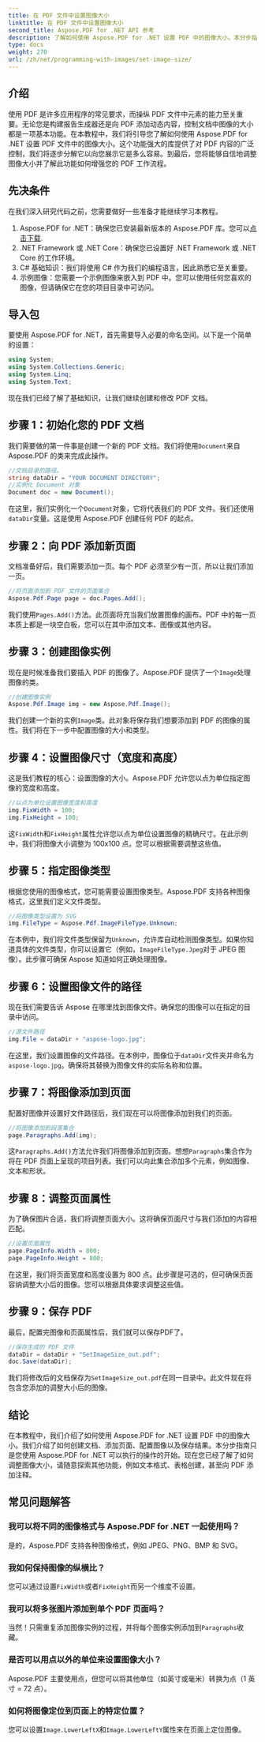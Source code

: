 ```yaml
---
title: 在 PDF 文件中设置图像大小
linktitle: 在 PDF 文件中设置图像大小
second_title: Aspose.PDF for .NET API 参考
description: 了解如何使用 Aspose.PDF for .NET 设置 PDF 中的图像大小。本分步指南将帮助您调整图像大小、调整页面属性以及保存 PDF。
type: docs
weight: 270
url: /zh/net/programming-with-images/set-image-size/
---
```

## 介绍

使用 PDF 是许多应用程序的常见要求，而操纵 PDF 文件中元素的能力至关重要。无论您是构建报告生成器还是向 PDF 添加动态内容，控制文档中图像的大小都是一项基本功能。在本教程中，我们将引导您了解如何使用 Aspose.PDF for .NET 设置 PDF 文件中的图像大小。这个功能强大的库提供了对 PDF 内容的广泛控制，我们将逐步分解它以向您展示它是多么容易。到最后，您将能够自信地调整图像大小并了解此功能如何增强您的 PDF 工作流程。


## 先决条件

在我们深入研究代码之前，您需要做好一些准备才能继续学习本教程。

1.  Aspose.PDF for .NET：确保您已安装最新版本的 Aspose.PDF 库。您可以[点击下载](https://releases.aspose.com/pdf/net/).
2. .NET Framework 或 .NET Core：确保您已设置好 .NET Framework 或 .NET Core 的工作环境。
3. C# 基础知识：我们将使用 C# 作为我们的编程语言，因此熟悉它至关重要。
4. 示例图像：您需要一个示例图像来嵌入到 PDF 中。您可以使用任何您喜欢的图像，但请确保它在您的项目目录中可访问。

## 导入包

要使用 Aspose.PDF for .NET，首先需要导入必要的命名空间。以下是一个简单的设置：

```csharp
using System;
using System.Collections.Generic;
using System.Linq;
using System.Text;
```

现在我们已经了解了基础知识，让我们继续创建和修改 PDF 文档。

## 步骤 1：初始化您的 PDF 文档

我们需要做的第一件事是创建一个新的 PDF 文档。我们将使用`Document`来自 Aspose.PDF 的类来完成此操作。

```csharp
//文档目录的路径。
string dataDir = "YOUR DOCUMENT DIRECTORY";
//实例化 Document 对象
Document doc = new Document();
```
 
在这里，我们实例化一个`Document`对象，它将代表我们的 PDF 文件。我们还使用`dataDir`变量。这是使用 Aspose.PDF 创建任何 PDF 的起点。

## 步骤 2：向 PDF 添加新页面

文档准备好后，我们需要添加一页。每个 PDF 必须至少有一页，所以让我们添加一页。

```csharp
//将页面添加到 PDF 文件的页面集合
Aspose.Pdf.Page page = doc.Pages.Add();
```
 
我们使用`Pages.Add()`方法。此页面将充当我们放置图像的画布。PDF 中的每一页本质上都是一块空白板，您可以在其中添加文本、图像或其他内容。

## 步骤 3：创建图像实例

现在是时候准备我们要插入 PDF 的图像了。Aspose.PDF 提供了一个`Image`处理图像的类。

```csharp
//创建图像实例
Aspose.Pdf.Image img = new Aspose.Pdf.Image();
```
 
我们创建一个新的实例`Image`类。此对象将保存我们想要添加到 PDF 的图像的属性。我们将在下一步中配置图像的大小和类型。

## 步骤 4：设置图像尺寸（宽度和高度）

这是我们教程的核心：设置图像的大小。Aspose.PDF 允许您以点为单位指定图像的宽度和高度。

```csharp
//以点为单位设置图像宽度和高度
img.FixWidth = 100;
img.FixHeight = 100;
```
 
这`FixWidth`和`FixHeight`属性允许您以点为单位设置图像的精确尺寸。在此示例中，我们将图像大小调整为 100x100 点。您可以根据需要调整这些值。

## 步骤 5：指定图像类型

根据您使用的图像格式，您可能需要设置图像类型。Aspose.PDF 支持各种图像格式，这里我们定义文件类型。

```csharp
//将图像类型设置为 SVG
img.FileType = Aspose.Pdf.ImageFileType.Unknown;
```
 
在本例中，我们将文件类型保留为`Unknown`，允许库自动检测图像类型。如果你知道具体的文件类型，你可以设置它（例如，`ImageFileType.Jpeg`对于 JPEG 图像）。此步骤可确保 Aspose 知道如何正确处理图像。

## 步骤 6：设置图像文件的路径

现在我们需要告诉 Aspose 在哪里找到图像文件。确保您的图像可以在指定的目录中访问。

```csharp
//源文件路径
img.File = dataDir + "aspose-logo.jpg";
```
 
在这里，我们设置图像的文件路径。在本例中，图像位于`dataDir`文件夹并命名为`aspose-logo.jpg`。确保将其替换为图像文件的实际名称和位置。

## 步骤 7：将图像添加到页面

配置好图像并设置好文件路径后，我们现在可以将图像添加到我们的页面。

```csharp
//将图像添加到段落集合
page.Paragraphs.Add(img);
```
 
这`Paragraphs.Add()`方法允许我们将图像添加到页面。想想`Paragraphs`集合作为将在 PDF 页面上呈现的项目列表。我们可以向此集合添加多个元素，例如图像、文本和形状。

## 步骤 8：调整页面属性

为了确保图片合适，我们将调整页面大小。这将确保页面尺寸与我们添加的内容相匹配。

```csharp
//设置页面属性
page.PageInfo.Width = 800;
page.PageInfo.Height = 800;
```
 
在这里，我们将页面宽度和高度设置为 800 点。此步骤是可选的，但可确保页面容纳调整大小后的图像。您可以根据具体要求调整这些值。

## 步骤 9：保存 PDF

最后，配置完图像和页面属性后，我们就可以保存PDF了。

```csharp
//保存生成的 PDF 文件
dataDir = dataDir + "SetImageSize_out.pdf";
doc.Save(dataDir);
```
 
我们将修改后的文档保存为`SetImageSize_out.pdf`在同一目录中。此文件现在将包含您添加的调整大小后的图像。

## 结论

在本教程中，我们介绍了如何使用 Aspose.PDF for .NET 设置 PDF 中的图像大小。我们介绍了如何创建文档、添加页面、配置图像以及保存结果。本分步指南只是您使用 Aspose.PDF for .NET 可以执行的操作的开始。现在您已经了解了如何调整图像大小，请随意探索其他功能，例如文本格式、表格创建，甚至向 PDF 添加注释。

## 常见问题解答

### 我可以将不同的图像格式与 Aspose.PDF for .NET 一起使用吗？  
是的，Aspose.PDF 支持各种图像格式，例如 JPEG、PNG、BMP 和 SVG。

### 我如何保持图像的纵横比？  
您可以通过设置`FixWidth`或者`FixHeight`而另一个维度不设置。

### 我可以将多张图片添加到单个 PDF 页面吗？  
当然！只需重复添加图像实例的过程，并将每个图像实例添加到`Paragraphs`收藏。

### 是否可以用点以外的单位来设置图像大小？  
Aspose.PDF 主要使用点，但您可以将其他单位（如英寸或毫米）转换为点（1 英寸 = 72 点）。

### 如何将图像定位到页面上的特定位置？  
您可以设置`Image.LowerLeftX`和`Image.LowerLeftY`属性来在页面上定位图像。
